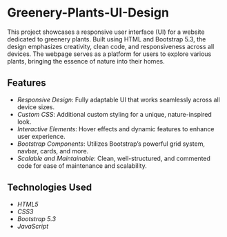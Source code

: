 # Greenery-Plants-UI-Design
This  project showcases a responsive user interface (UI) for a website dedicated to greenery plants. Built using HTML and Bootstrap 5.3, the design emphasizes creativity, clean code, and responsiveness across all devices. The webpage serves as a platform for users to explore various plants, bringing the essence of nature into their homes.


## Features

- *Responsive Design*: Fully adaptable UI that works seamlessly across all device sizes.
- *Custom CSS*: Additional custom styling for a unique, nature-inspired look.
- *Interactive Elements*: Hover effects and dynamic features to enhance user experience.
- *Bootstrap Components*: Utilizes Bootstrap’s powerful grid system, navbar, cards, and more.
- *Scalable and Maintainable*: Clean, well-structured, and commented code for ease of maintenance and scalability.

## Technologies Used

- *HTML5*
- *CSS3*
- *Bootstrap 5.3*
- *JavaScript*



